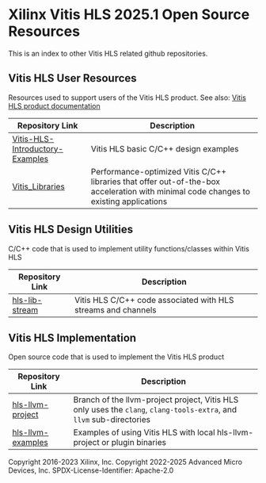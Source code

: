# Xilinx Vitis HLS 2025.1 Open Source Resources
This is an index to other Vitis HLS related github repositories.

## Vitis HLS User Resources
Resources used to support users of the Vitis HLS product.  See also: [Vitis HLS product documentation](https://docs.xilinx.com/r/en-US/ug1399-vitis-hls)

Repository Link            | Description
---------------------|------------------
[Vitis-HLS-Introductory-Examples](https://github.com/Xilinx/Vitis-HLS-Introductory-Examples/tree/2025.1) | Vitis HLS basic C/C++ design examples 
[Vitis_Libraries](https://github.com/Xilinx/Vitis_Libraries/tree/2025.1) | Performance-optimized Vitis C/C++ libraries that offer out-of-the-box acceleration with minimal code changes to existing applications

## Vitis HLS Design Utilities
C/C++ code that is used to implement utility functions/classes within Vitis HLS

Repository Link            | Description
---------------------|------------------
[hls-lib-stream](https://github.com/Xilinx/hls-lib-stream/tree/2022.2) | Vitis HLS C/C++ code associated with HLS streams and channels


## Vitis HLS Implementation
Open source code that is used to implement the Vitis HLS product

Repository Link            | Description
---------------------|------------------
[hls-llvm-project](https://github.com/Xilinx/hls-llvm-project/tree/2025.1) | Branch of the llvm-project project, Vitis HLS only uses the `clang`, `clang-tools-extra`, and `llvm` sub-directories
[hls-llvm-examples](https://github.com/Xilinx/hls-llvm-examples/tree/2023.1) | Examples of using Vitis HLS with local hls-llvm-project or plugin binaries 

Copyright 2016-2023 Xilinx, Inc.
Copyright 2022-2025 Advanced Micro Devices, Inc.
SPDX-License-Identifier: Apache-2.0

